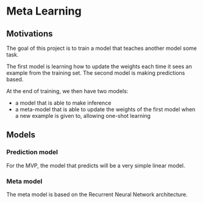 # Meta Learning

## Motivations

The goal of this project is to train a model that teaches another model some task.

The first model is learning how to update the weights each time it sees an example from the training set.
The second model is making predictions based.

At the end of training, we then have two models:
- a model that is able to make inference
- a meta-model that is able to update the weights of the first model when a new example is given to, allowing one-shot learning

## Models

### Prediction model

For the MVP, the model that predicts will be a very simple linear model.

### Meta model

The meta model is based on the Recurrent Neural Network architecture.
